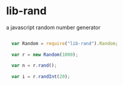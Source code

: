 # lib-rand
a javascript random number generator

```JavaScript

  var Random = require("lib-rand").Random;
  
  var r = new Random(1000);
  
  var n = r.rand();
  
  var i = r.randInt(20);
  
```

